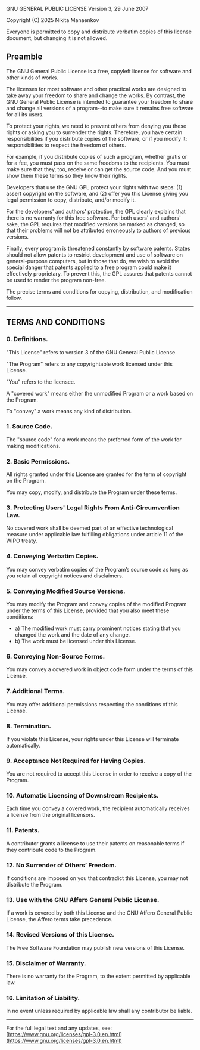 GNU GENERAL PUBLIC LICENSE
Version 3, 29 June 2007

Copyright (C) 2025 Nikita Manaenkov

Everyone is permitted to copy and distribute verbatim copies of this license document, but changing it is not allowed.

## Preamble

The GNU General Public License is a free, copyleft license for software and other kinds of works.

The licenses for most software and other practical works are designed to take away your freedom to share and change the works. By contrast, the GNU General Public License is intended to guarantee your freedom to share and change all versions of a program--to make sure it remains free software for all its users.

To protect your rights, we need to prevent others from denying you these rights or asking you to surrender the rights. Therefore, you have certain responsibilities if you distribute copies of the software, or if you modify it: responsibilities to respect the freedom of others.

For example, if you distribute copies of such a program, whether gratis or for a fee, you must pass on the same freedoms to the recipients. You must make sure that they, too, receive or can get the source code. And you must show them these terms so they know their rights.

Developers that use the GNU GPL protect your rights with two steps: (1) assert copyright on the software, and (2) offer you this License giving you legal permission to copy, distribute, and/or modify it.

For the developers' and authors' protection, the GPL clearly explains that there is no warranty for this free software. For both users' and authors' sake, the GPL requires that modified versions be marked as changed, so that their problems will not be attributed erroneously to authors of previous versions.

Finally, every program is threatened constantly by software patents. States should not allow patents to restrict development and use of software on general-purpose computers, but in those that do, we wish to avoid the special danger that patents applied to a free program could make it effectively proprietary. To prevent this, the GPL assures that patents cannot be used to render the program non-free.

The precise terms and conditions for copying, distribution, and modification follow.

---

## TERMS AND CONDITIONS

### 0. Definitions.

"This License" refers to version 3 of the GNU General Public License.

"The Program" refers to any copyrightable work licensed under this License.

"You" refers to the licensee.

A "covered work" means either the unmodified Program or a work based on the Program.

To "convey" a work means any kind of distribution.

### 1. Source Code.

The "source code" for a work means the preferred form of the work for making modifications.

### 2. Basic Permissions.

All rights granted under this License are granted for the term of copyright on the Program.

You may copy, modify, and distribute the Program under these terms.

### 3. Protecting Users' Legal Rights From Anti-Circumvention Law.

No covered work shall be deemed part of an effective technological measure under applicable law fulfilling obligations under article 11 of the WIPO treaty.

### 4. Conveying Verbatim Copies.

You may convey verbatim copies of the Program’s source code as long as you retain all copyright notices and disclaimers.

### 5. Conveying Modified Source Versions.

You may modify the Program and convey copies of the modified Program under the terms of this License, provided that you also meet these conditions:

- a) The modified work must carry prominent notices stating that you changed the work and the date of any change.
- b) The work must be licensed under this License.

### 6. Conveying Non-Source Forms.

You may convey a covered work in object code form under the terms of this License.

### 7. Additional Terms.

You may offer additional permissions respecting the conditions of this License.

### 8. Termination.

If you violate this License, your rights under this License will terminate automatically.

### 9. Acceptance Not Required for Having Copies.

You are not required to accept this License in order to receive a copy of the Program.

### 10. Automatic Licensing of Downstream Recipients.

Each time you convey a covered work, the recipient automatically receives a license from the original licensors.

### 11. Patents.

A contributor grants a license to use their patents on reasonable terms if they contribute code to the Program.

### 12. No Surrender of Others’ Freedom.

If conditions are imposed on you that contradict this License, you may not distribute the Program.

### 13. Use with the GNU Affero General Public License.

If a work is covered by both this License and the GNU Affero General Public License, the Affero terms take precedence.

### 14. Revised Versions of this License.

The Free Software Foundation may publish new versions of this License.

### 15. Disclaimer of Warranty.

There is no warranty for the Program, to the extent permitted by applicable law.

### 16. Limitation of Liability.

In no event unless required by applicable law shall any contributor be liable.

---

For the full legal text and any updates, see:
[https://www.gnu.org/licenses/gpl-3.0.en.html](https://www.gnu.org/licenses/gpl-3.0.en.html)

